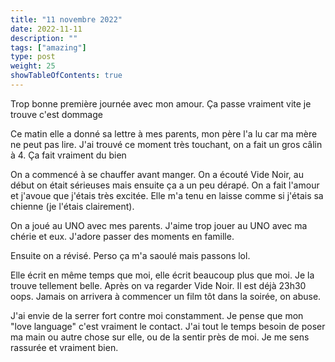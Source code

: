 ```yaml
---
title: "11 novembre 2022"
date: 2022-11-11
description: ""
tags: ["amazing"]
type: post
weight: 25
showTableOfContents: true
---
```


Trop bonne première journée avec mon amour. Ça passe vraiment vite je trouve c'est dommage

Ce matin elle a donné sa lettre à mes parents, mon père l'a lu car ma mère ne peut pas lire. J'ai trouvé ce moment très touchant, on a fait un gros câlin à 4. Ça fait vraiment du bien

On a commencé à se chauffer avant manger. On a écouté Vide Noir, au début on était sérieuses mais ensuite ça a un peu dérapé. On a fait l'amour et j'avoue que j'étais très excitée. Elle m'a tenu en laisse comme si j'étais sa chienne (je l'étais clairement).

On a joué au UNO avec mes parents. J'aime trop jouer au UNO avec ma chérie et eux. J'adore passer des moments en famille.

Ensuite on a révisé. Perso ça m'a saoulé mais passons lol.

Elle écrit en même temps que moi, elle écrit beaucoup plus que moi. Je la trouve tellement belle. Après on va regarder Vide Noir. Il est déjà 23h30 oops. Jamais on arrivera à commencer un film tôt dans la soirée, on abuse.

J'ai envie de la serrer fort contre moi constamment. Je pense que mon "love language" c'est vraiment le contact. J'ai tout le temps besoin de poser ma main ou autre chose sur elle, ou de la sentir près de moi. Je me sens rassurée et vraiment bien.